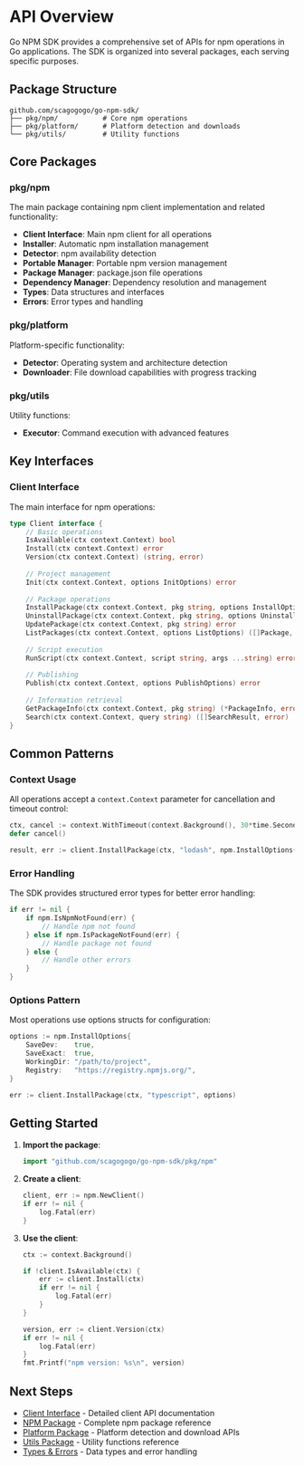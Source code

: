 # API Overview

Go NPM SDK provides a comprehensive set of APIs for npm operations in Go applications. The SDK is organized into several packages, each serving specific purposes.

## Package Structure

```
github.com/scagogogo/go-npm-sdk/
├── pkg/npm/           # Core npm operations
├── pkg/platform/      # Platform detection and downloads
└── pkg/utils/         # Utility functions
```

## Core Packages

### pkg/npm

The main package containing npm client implementation and related functionality:

- **Client Interface**: Main npm client for all operations
- **Installer**: Automatic npm installation management
- **Detector**: npm availability detection
- **Portable Manager**: Portable npm version management
- **Package Manager**: package.json file operations
- **Dependency Manager**: Dependency resolution and management
- **Types**: Data structures and interfaces
- **Errors**: Error types and handling

### pkg/platform

Platform-specific functionality:

- **Detector**: Operating system and architecture detection
- **Downloader**: File download capabilities with progress tracking

### pkg/utils

Utility functions:

- **Executor**: Command execution with advanced features

## Key Interfaces

### Client Interface

The main interface for npm operations:

```go
type Client interface {
    // Basic operations
    IsAvailable(ctx context.Context) bool
    Install(ctx context.Context) error
    Version(ctx context.Context) (string, error)
    
    // Project management
    Init(ctx context.Context, options InitOptions) error
    
    // Package operations
    InstallPackage(ctx context.Context, pkg string, options InstallOptions) error
    UninstallPackage(ctx context.Context, pkg string, options UninstallOptions) error
    UpdatePackage(ctx context.Context, pkg string) error
    ListPackages(ctx context.Context, options ListOptions) ([]Package, error)
    
    // Script execution
    RunScript(ctx context.Context, script string, args ...string) error
    
    // Publishing
    Publish(ctx context.Context, options PublishOptions) error
    
    // Information retrieval
    GetPackageInfo(ctx context.Context, pkg string) (*PackageInfo, error)
    Search(ctx context.Context, query string) ([]SearchResult, error)
}
```

## Common Patterns

### Context Usage

All operations accept a `context.Context` parameter for cancellation and timeout control:

```go
ctx, cancel := context.WithTimeout(context.Background(), 30*time.Second)
defer cancel()

result, err := client.InstallPackage(ctx, "lodash", npm.InstallOptions{})
```

### Error Handling

The SDK provides structured error types for better error handling:

```go
if err != nil {
    if npm.IsNpmNotFound(err) {
        // Handle npm not found
    } else if npm.IsPackageNotFound(err) {
        // Handle package not found
    } else {
        // Handle other errors
    }
}
```

### Options Pattern

Most operations use options structs for configuration:

```go
options := npm.InstallOptions{
    SaveDev:    true,
    SaveExact:  true,
    WorkingDir: "/path/to/project",
    Registry:   "https://registry.npmjs.org/",
}

err := client.InstallPackage(ctx, "typescript", options)
```

## Getting Started

1. **Import the package**:
   ```go
   import "github.com/scagogogo/go-npm-sdk/pkg/npm"
   ```

2. **Create a client**:
   ```go
   client, err := npm.NewClient()
   if err != nil {
       log.Fatal(err)
   }
   ```

3. **Use the client**:
   ```go
   ctx := context.Background()
   
   if !client.IsAvailable(ctx) {
       err := client.Install(ctx)
       if err != nil {
           log.Fatal(err)
       }
   }
   
   version, err := client.Version(ctx)
   if err != nil {
       log.Fatal(err)
   }
   fmt.Printf("npm version: %s\n", version)
   ```

## Next Steps

- [Client Interface](./client.md) - Detailed client API documentation
- [NPM Package](./npm.md) - Complete npm package reference
- [Platform Package](./platform.md) - Platform detection and download APIs
- [Utils Package](./utils.md) - Utility functions reference
- [Types & Errors](./types-errors.md) - Data types and error handling
